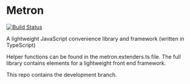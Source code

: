 # Metron

[![Build Status](https://travis-ci.org/metronical/metron.svg?branch=master)](https://travis-ci.org/metronical/metron)

A lightweight JavaScript convenience library and framework (written in TypeScript)

Helper functions can be found in the metron.extenders.ts file. The full library contains elements for a lightweight front end framework.

This repo contains the development branch.
